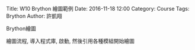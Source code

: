 Title: W10 Brython 繪圖範例
Date: 2016-11-18 12:00
Category: Course
Tags: Brython
Author: 許凱翔

Brython繪圖

<!-- PELICAN_END_SUMMARY -->

繪圖流程, 導入程式庫, 啟動, 然後引用各種模組開始繪圖

<!-- 導入 Brython 標準程式庫 -->

<script type="text/javascript" 
    src="https://cdn.rawgit.com/brython-dev/brython/master/www/src/brython_dist.js">
</script>

<!-- 啟動 Brython -->

<script>
window.onload=function(){
brython(1);
}
</script>

<!-- 以下實際利用  Brython 畫兩條直線 -->

<canvas id="japanflag1" width="600" height="200"></canvas>

<script type="text/python3">
from browser import document as doc
import math

canvas = doc["japanflag1"]
ctx = canvas.getContext("2d")
ctx.beginPath()
ctx.lineWidth = 1
ctx.moveTo(100, 100)
ctx.lineTo(150, 100)
ctx.lineTo(150, 200)
ctx.lineTo(100, 200)
ctx.lineTo(100, 100)

# 設定顏色為藍色, 也可以使用 "rgb(0, 0, 255)" 字串設定顏色值
ctx.strokeStyle = "blue"
ctx.stroke()
ctx.closePath()
</script>

<canvas id="japanflag2" width="600" height="200"></canvas>

<script type="text/python3">
from browser import document as doc
import math

canvas = doc["japanflag2"]
ctx = canvas.getContext("2d")
ctx.beginPath()
ctx.lineWidth = 1
for i in range(5):
    ctx.moveTo(100+i*10, 100)
    ctx.lineTo(100+i*10, 200)

# 設定顏色為藍色, 也可以使用 "rgb(0, 0, 255)" 字串設定顏色值
ctx.strokeStyle = "blue"
ctx.stroke()
ctx.closePath()
</script>